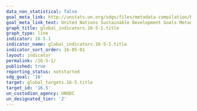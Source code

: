```yaml
---
data_non_statistical: false
goal_meta_link: http://unstats.un.org/sdgs/files/metadata-compilation/Metadata-Goal-16.pdf
goal_meta_link_text: United Nations Sustainable Development Goals Metadata (pdf 1361kB)
graph_title: global_indicators.16-5-1.title
graph_type: line
indicator: 16.5.1
indicator_name: global_indicators.16-5-1.title
indicator_sort_order: 16-05-01
layout: indicator
permalink: /16-5-1/
published: true
reporting_status: notstarted
sdg_goal: '16'
target: global_targets.16-5.title
target_id: '16.5'
un_custodian_agency: UNODC
un_designated_tier: '2'
---
```

